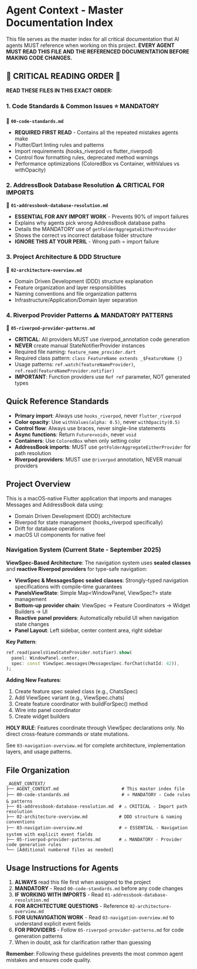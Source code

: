 # Agent Context - Master Documentation Index

This file serves as the master index for all critical documentation that AI agents MUST reference when working on this project. **EVERY AGENT MUST READ THIS FILE AND THE REFERENCED DOCUMENTATION BEFORE MAKING CODE CHANGES.**

## 🚨 CRITICAL READING ORDER 🚨

**READ THESE FILES IN THIS EXACT ORDER:**

### 1. Code Standards & Common Issues ⭐ MANDATORY
📁 **`00-code-standards.md`** 
- **REQUIRED FIRST READ** - Contains all the repeated mistakes agents make
- Flutter/Dart linting rules and patterns
- Import requirements (hooks_riverpod vs flutter_riverpod)
- Control flow formatting rules, deprecated method warnings
- Performance optimizations (ColoredBox vs Container, withValues vs withOpacity)

### 2. AddressBook Database Resolution ⚠️ CRITICAL FOR IMPORTS
📁 **`01-addressbook-database-resolution.md`**
- **ESSENTIAL FOR ANY IMPORT WORK** - Prevents 90% of import failures
- Explains why agents pick wrong AddressBook database paths
- Details the MANDATORY use of `getFolderAggregateEitherProvider`
- Shows the correct vs incorrect database folder structure
- **IGNORE THIS AT YOUR PERIL** - Wrong path = import failure

### 3. Project Architecture & DDD Structure
📁 **`02-architecture-overview.md`**
- Domain Driven Development (DDD) structure explanation
- Feature organization and layer responsibilities
- Naming conventions and file organization patterns
- Infrastructure/Application/Domain layer separation

### 4. Riverpod Provider Patterns ⚠️ MANDATORY PATTERNS
📁 **`05-riverpod-provider-patterns.md`**
- **CRITICAL**: All providers MUST use riverpod_annotation code generation
- **NEVER** create manual StateNotifierProvider instances
- Required file naming: `feature_name_provider.dart`
- Required class pattern: `class FeatureName extends _$FeatureName {}`
- Usage patterns: `ref.watch(featureNameProvider)`, `ref.read(featureNameProvider.notifier)`
- **IMPORTANT**: Function providers use `Ref ref` parameter, NOT generated types

## Quick Reference Standards
- **Primary import**: Always use `hooks_riverpod`, never `flutter_riverpod`
- **Color opacity**: Use `withValues(alpha: 0.5)`, never `withOpacity(0.5)`
- **Control flow**: Always use braces, never single-line statements  
- **Async functions**: Return `Future<void>`, never `void`
- **Containers**: Use `ColoredBox` when only setting color
- **AddressBook imports**: MUST use `getFolderAggregateEitherProvider` for path resolution
- **Riverpod providers**: MUST use `@riverpod` annotation, NEVER manual providers

## Project Overview
This is a macOS-native Flutter application that imports and manages Messages and AddressBook data using:
- Domain Driven Development (DDD) architecture
- Riverpod for state management (hooks_riverpod specifically)
- Drift for database operations  
- macOS UI components for native feel

### Navigation System (Current State - September 2025)
**ViewSpec-Based Architecture**: The navigation system uses **sealed classes** and **reactive Riverpod providers** for type-safe navigation:

- **ViewSpec & MessagesSpec sealed classes**: Strongly-typed navigation specifications with compile-time guarantees
- **PanelsViewState**: Simple Map<WindowPanel, ViewSpec?> state management
- **Bottom-up provider chain**: ViewSpec → Feature Coordinators → Widget Builders → UI
- **Reactive panel providers**: Automatically rebuild UI when navigation state changes
- **Panel Layout**: Left sidebar, center content area, right sidebar

**Key Pattern**: 
```dart
ref.read(panelsViewStateProvider.notifier).show(
  panel: WindowPanel.center,
  spec: const ViewSpec.messages(MessagesSpec.forChat(chatId: 42)),
);
```

**Adding New Features**:
1. Create feature spec sealed class (e.g., ChatsSpec)
2. Add ViewSpec variant (e.g., ViewSpec.chats)  
3. Create feature coordinator with buildForSpec() method
4. Wire into panel coordinator
5. Create widget builders

**HOLY RULE**: Features coordinate through ViewSpec declarations only. No direct cross-feature commands or state mutations.

See `03-navigation-overview.md` for complete architecture, implementation layers, and usage patterns.

## File Organization
```
_AGENT_CONTEXT/
├── AGENT_CONTEXT.md                        # This master index file
├── 00-code-standards.md                    # ⭐ MANDATORY - Code rules & patterns
├── 01-addressbook-database-resolution.md  # ⚠️ CRITICAL - Import path resolution
├── 02-architecture-overview.md            # DDD structure & naming conventions
├── 03-navigation-overview.md              # ⭐ ESSENTIAL - Navigation system with explicit event fields
├── 05-riverpod-provider-patterns.md       # ⚠️ MANDATORY - Provider code generation rules
└── [Additional numbered files as needed]
```

## Usage Instructions for Agents

1. **ALWAYS** read this file first when assigned to the project
2. **MANDATORY** - Read `00-code-standards.md` before any code changes
3. **IF WORKING WITH IMPORTS** - Read `01-addressbook-database-resolution.md` 
4. **FOR ARCHITECTURE QUESTIONS** - Reference `02-architecture-overview.md`
5. **FOR UI/NAVIGATION WORK** - Read `03-navigation-overview.md` to understand explicit event fields
6. **FOR PROVIDERS** - Follow `05-riverpod-provider-patterns.md` for code generation patterns
7. When in doubt, ask for clarification rather than guessing

**Remember**: Following these guidelines prevents the most common agent mistakes and ensures code quality.
